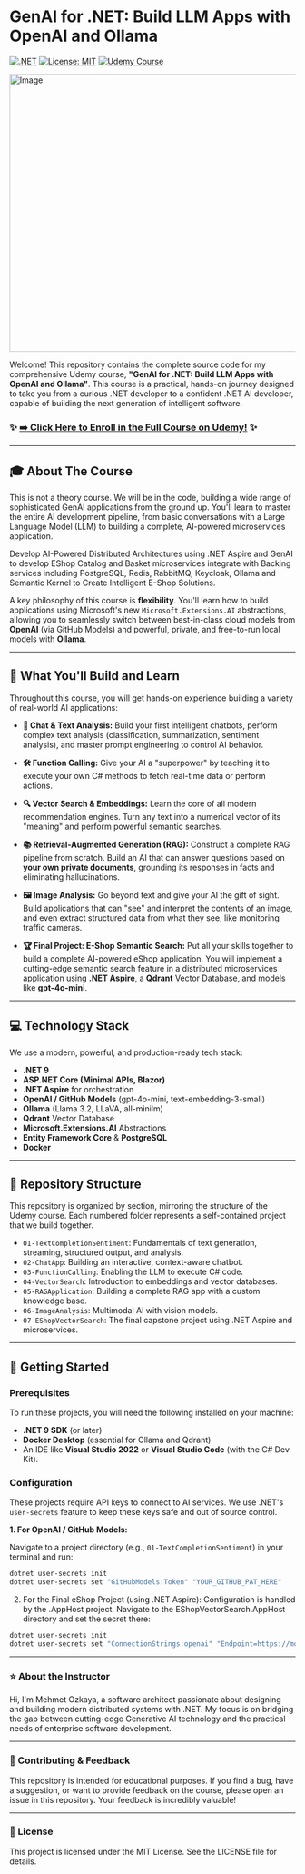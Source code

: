 # GenAI for .NET: Build LLM Apps with OpenAI and Ollama
[![.NET](https://img.shields.io/badge/.NET-9-blueviolet)](https://dotnet.microsoft.com/download/dotnet/9.0)
[![License: MIT](https://img.shields.io/badge/License-MIT-yellow.svg)](https://opensource.org/licenses/MIT)
[![Udemy Course](https://img.shields.io/badge/Enroll%20on-Udemy-blue)](https://www.udemy.com/course/genai-for-net-build-llm-apps-with-openai-and-ollama/?couponCode=LAUNCH_NETAI)

<img width="1371" height="489" alt="Image" src="https://github.com/user-attachments/assets/54360bbb-c541-4f2f-93f0-e87948a3c12e" />

Welcome! This repository contains the complete source code for my comprehensive Udemy course, **"GenAI for .NET: Build LLM Apps with OpenAI and Ollama"**. This course is a practical, hands-on journey designed to take you from a curious .NET developer to a confident .NET AI developer, capable of building the next generation of intelligent software.

### ✨ [➡️ Click Here to Enroll in the Full Course on Udemy!](https://www.udemy.com/course/genai-for-net-build-llm-apps-with-openai-and-ollama/?couponCode=LAUNCH_NETAI) ✨

---

## 🎓 About The Course

This is not a theory course. We will be in the code, building a wide range of sophisticated GenAI applications from the ground up. You'll learn to master the entire AI development pipeline, from basic conversations with a Large Language Model (LLM) to building a complete, AI-powered microservices application.

Develop AI-Powered Distributed Architectures using .NET Aspire and GenAI to develop EShop Catalog and Basket microservices integrate with Backing services including PostgreSQL, Redis, RabbitMQ, Keycloak, Ollama and Semantic Kernel to Create Intelligent E-Shop Solutions.

A key philosophy of this course is **flexibility**. You'll learn how to build applications using Microsoft's new `Microsoft.Extensions.AI` abstractions, allowing you to seamlessly switch between best-in-class cloud models from **OpenAI** (via GitHub Models) and powerful, private, and free-to-run local models with **Ollama**.

---

## 🚀 What You'll Build and Learn

Throughout this course, you will get hands-on experience building a variety of real-world AI applications:

* **💬 Chat & Text Analysis:** Build your first intelligent chatbots, perform complex text analysis (classification, summarization, sentiment analysis), and master prompt engineering to control AI behavior.

* **🛠️ Function Calling:** Give your AI a "superpower" by teaching it to execute your own C# methods to fetch real-time data or perform actions.

* **🔍 Vector Search & Embeddings:** Learn the core of all modern recommendation engines. Turn any text into a numerical vector of its "meaning" and perform powerful semantic searches.

* **📚 Retrieval-Augmented Generation (RAG):** Construct a complete RAG pipeline from scratch. Build an AI that can answer questions based on **your own private documents**, grounding its responses in facts and eliminating hallucinations.

* **🖼️ Image Analysis:** Go beyond text and give your AI the gift of sight. Build applications that can "see" and interpret the contents of an image, and even extract structured data from what they see, like monitoring traffic cameras.

* **🏆 Final Project: E-Shop Semantic Search:** Put all your skills together to build a complete AI-powered eShop application. You will implement a cutting-edge semantic search feature in a distributed microservices application using **.NET Aspire**, a **Qdrant** Vector Database, and models like **gpt-4o-mini**.

---

## 💻 Technology Stack

We use a modern, powerful, and production-ready tech stack:

* **.NET 9**
* **ASP.NET Core (Minimal APIs, Blazor)**
* **.NET Aspire** for orchestration
* **OpenAI / GitHub Models** (gpt-4o-mini, text-embedding-3-small)
* **Ollama** (Llama 3.2, LLaVA, all-minilm)
* **Qdrant** Vector Database
* **Microsoft.Extensions.AI** Abstractions
* **Entity Framework Core** & **PostgreSQL**
* **Docker**

---

## 📂 Repository Structure

This repository is organized by section, mirroring the structure of the Udemy course. Each numbered folder represents a self-contained project that we build together.

* `01-TextCompletionSentiment`: Fundamentals of text generation, streaming, structured output, and analysis.
* `02-ChatApp`: Building an interactive, context-aware chatbot.
* `03-FunctionCalling`: Enabling the LLM to execute C# code.
* `04-VectorSearch`: Introduction to embeddings and vector databases.
* `05-RAGApplication`: Building a complete RAG app with a custom knowledge base.
* `06-ImageAnalysis`: Multimodal AI with vision models.
* `07-EShopVectorSearch`: The final capstone project using .NET Aspire and microservices.

---

## 🏁 Getting Started

### Prerequisites

To run these projects, you will need the following installed on your machine:
* **.NET 9 SDK** (or later)
* **Docker Desktop** (essential for Ollama and Qdrant)
* An IDE like **Visual Studio 2022** or **Visual Studio Code** (with the C# Dev Kit).

### Configuration

These projects require API keys to connect to AI services. We use .NET's `user-secrets` feature to keep these keys safe and out of source control.

**1. For OpenAI / GitHub Models:**

Navigate to a project directory (e.g., `01-TextCompletionSentiment`) in your terminal and run:
```bash
dotnet user-secrets init
dotnet user-secrets set "GitHubModels:Token" "YOUR_GITHUB_PAT_HERE"
```

2. For the Final eShop Project (using .NET Aspire):
Configuration is handled by the .AppHost project. Navigate to the EShopVectorSearch.AppHost directory and set the secret there:
```bash
dotnet user-secrets init
dotnet user-secrets set "ConnectionStrings:openai" "Endpoint=https://models.inference.ai.azure.com;Key=YOUR_GITHUB_PAT_HERE"
```

---

### ⭐ About the Instructor
Hi, I'm Mehmet Ozkaya, a software architect passionate about designing and building modern distributed systems with .NET. My focus is on bridging the gap between cutting-edge Generative AI technology and the practical needs of enterprise software development.

---

### 🤝 Contributing & Feedback
This repository is intended for educational purposes. If you find a bug, have a suggestion, or want to provide feedback on the course, please open an issue in this repository. Your feedback is incredibly valuable!

---

### 📜 License

This project is licensed under the MIT License. See the LICENSE file for details.

